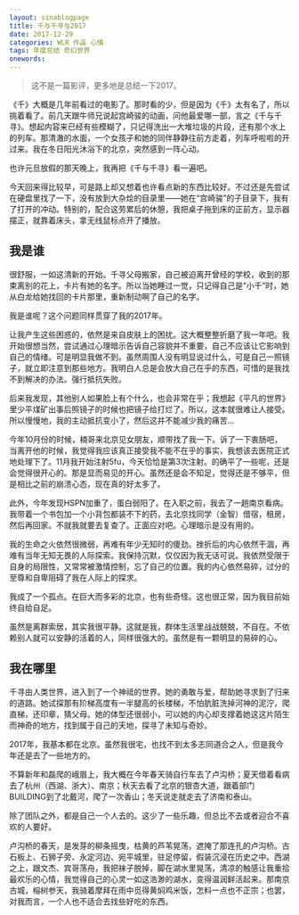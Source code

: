 ```yaml
---
layout: sinablogpage
title: 千与千寻与2017
date: 2017-12-29
categories: WLR 作品 心情
tags: 年度总结 奇幻世界
onewords: 
---
```

> 这不是一篇影评，更多地是总结一下2017。

《千》大概是几年前看过的电影了。那时看的少，但是因为《千》太有名了，所以挑着看了。前几天跟牛师兄说起宫崎骏的动画，问他最爱哪一部，言之《千与千寻》。想起内容来已经有些模糊了，只记得洗出一大堆垃圾的片段，还有那个水上的列车。那清澈的水面，一个女孩子和她的同伴静静往前方走着，列车呼啦啦的开过来。我在冬日阳光沐浴下的北京，突然感到一阵心动。

也许元旦放假的那天晚上，我再把《千与千寻》看一遍吧。

今天回来得比较早，可是路上却又想着也许看点新的东西比较好。不过还是先尝试在硬盘里找了一下，没有放到大杂烩的目录里——她在“宫崎骏”的子目录下，我有了打开的冲动。特别的，配合这劳累后的休憩，我把桌子拖到床的正前方，显示器摆正，就靠着床头，拿无线鼠标点开了播放。

## 我是谁

很舒服，一如这清新的开始。千寻父母搬家，自己被迫离开曾经的学校，收到的那束离别的花上，卡片有她的名字。所以当她睡过一觉，只记得自己是“小千”时，她从白龙给她找回的卡片那里，重新制动啊了自己的名字。

我是谁呢？这个问题同样贯穿了我的2017年。

让我产生这些困惑的，依然是来自皮肤上的困扰。这大概整整折磨了我一年吧。我开始很想当然，尝试通过心理暗示告诉自己容貌并不重要，自己不应该让它影响到自己的情绪。可是明显我做不到。虽然周围人没有明显说过什么，可是自己一照镜子，就立即注意到那些地方。我明白人总是会放大自己在乎的东西，可惜的是我找不到解决的办法。强行抵抗失败。

后来我发现，其他别人如果脸上有个什么，也会非常在乎；我想起《平凡的世界》里少平煤矿出事后照镜子的时候也把镜子给打烂了。所以，这本就很难让人接受。所以慢慢地，我的主动抵抗变小了，然后这并不能减少我的痛苦...

今年10月份的时候，楠哥来北京见女朋友，顺带找了我一下。诉了一下衷肠吧，当离开他的时候，我觉得我应该真正接受我不能不在乎的事实，我想该去医院正式地处理下了。11月我开始注射5fu，今天恰恰是第3次注射。的确平了一些呢，还是会觉得很开心的。那是显而易见的开心。虽然还是会不知足，觉得还是不够平，但是相比之前的崩溃心态，现在真的好太多了。

此外，今年发现HSPN加重了，蛋白弱阳了。在入职之前，我去了一趟南京看病。我带着一个书包加一个小背包都装不下的药，去北京找同学（金智）借宿，租房，然后再回家。不就我就要去复查了。正面应对吧。心理暗示是没有用的。

我的生命之火依然很微弱，再难有年少无知时的傻劲。挫折后的内心依然干涸，再难有当年无知无畏的人际探索。我保持沉默，仅仅因为我无话可说。我依然受限于自身的局限性，又常常被激情控制，忘了自己的位置。我的内心依然易碎，过分的至尊和自卑阻碍了我在人际上的探求。

我成了一个孤点。在巨大而多彩的北京，也有些奇怪。这也很正常，因为我目前始终自给自足。

虽然是离群索居，其实我很平静。这就是我，群体生活里战战兢兢，不自在。不依赖别人就可以安静的活着的人，同样很强大的。虽然是有一颗明显的易碎的心。

## 我在哪里

千寻由人类世界，进入到了一个神祗的世界。她的勇敢与爱，帮助她寻求到了归来的道路。她试探那有阶梯高度有一半腿高的长楼梯，不怕肮脏洗掉河神的泥泞，爬直梯，还印章，猜父母。她的体型还很弱小，可以她的内心却支撑着她这这片陌生而神奇的地方，找到属于自己的天地，探寻了未知与奇妙。

2017年，我基本都在北京。虽然我很宅，也找不到太多志同道合之人，但是我今年还是去了一些地方的。

不算新年和磊爬的峨眉上，我大概在今年春天骑自行车去了卢沟桥；夏天借着看病去了杭州（西湖、浙大）、南京；秋天去看了北京的银杏大道，跟着部门BUILDING到了北戴河，爬了一次香山；冬天说走就走去了济南和泰山。

除了团队之外，都是自己一个人去的。这少了一些乐趣，但总比不去或者迎合不喜欢的人要好。

卢沟桥的春天，是发芽的柳条摇曳，枯黄的芦苇晃荡，遮掩了那连孔的卢沟桥。古石板上、石狮子旁、永定河边、宛平城里，驻足停留，假装沉浸在历史之中。西湖之上，跟文杰、宾哥荡舟，我把袜子脱掉，脚在湖水里晃荡，清凉的触感让我重拾最欢乐的心情，我觉得自己的心灵一如这浩渺的湖水，变得温润鲜活起来。那南京古城，榕树参天，我骑着摩拜在雨中觅得黄焖鸡米饭，怎料一点也不正宗；也罢，对我而言，一个人也不适合去找些好吃的东西。